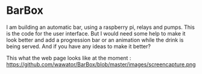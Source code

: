 # BarBox

I am building an automatic bar, using a raspberry pi, relays and pumps. 
This is the code for the user interface. But I would need some help to make it look better and add a progression bar or an animation while the drink is being served.
And if you have any ideas to make it better?

This what the web page looks like at the moment : 
https://github.com/wawator/BarBox/blob/master/images/screencapture.png
